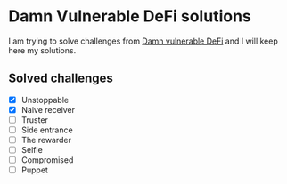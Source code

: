 # Damn Vulnerable DeFi solutions

I am trying to solve challenges from [Damn vulnerable DeFi](https://www.damnvulnerabledefi.xyz/) and I will keep here my solutions.

## Solved challenges

- [x] Unstoppable
- [x] Naive receiver
- [ ] Truster
- [ ] Side entrance
- [ ] The rewarder
- [ ] Selfie
- [ ] Compromised
- [ ] Puppet
